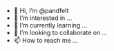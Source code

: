 - 👋 Hi, I’m @pandfelt
- 👀 I’m interested in ...
- 🌱 I’m currently learning ...
- 💞️ I’m looking to collaborate on ...
- 📫 How to reach me ...

<!---
pandfelt/pandfelt is a ✨ special ✨ repository because its `README.md` (this file) appears on your GitHub profile.
You can click the Preview link to take a look at your changes.
--->
